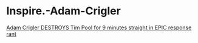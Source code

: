 # Inspire.-Adam-Crigler
[Adam Crigler DESTROYS Tim Pool for 9 minutes straight in EPIC response rant](https://youtu.be/G0iDd28BHtw)
